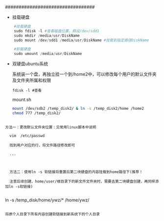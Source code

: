 #################################

- 挂载硬盘

```python
	#挂载硬盘
	sudo fdisk -l #查看磁盘位置，假设/dev/sdd1
	sudo mkdir /media/usr/DiskName 
	sudo mount /dev/sdd1 /media/usr/DiskName #挂载到指定路径DiskName
	
	#卸载硬盘
	sudo umount /media/usr/DiskName

```

- 双硬盘ubuntu系统

  系统装一个盘，再独立挂一个到/home2中，可以修改每个用户的默认文件夹及文件夹所属和权限

  `fdisk -l #查看`

  mount.sh
  
  ```bash
  mount /dev/sdb2 /temp_disk2/ & ln -s /temp_disk2/home /home2
  chmod 777 /temp_disk2/
```
  
方法一：更改默认文件夹位置：见常用linux脚本中说明
  
  vim  /etc/passwd   
  
  找到用户对应的行，将文件路径修改即可
  
  ...
  
  
  
  方法二：使用ln -s 软链接将重置后第二块硬盘的内容挂载到home路径下(推荐！
  
  注意后续创建、home/user/根目录下的新文件文件夹时，需要去第二块硬盘创建，再同样添加ln -s软链接)
  
  ``` 
  ln -s /temp_disk/home/ywz/* /home/ywz/
  ```
  
  将原个人目录下所有内容创建软链接到新系统下的个人目录
  
  